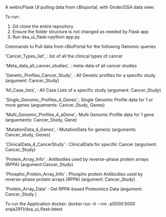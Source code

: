 A webix/Flask UI pulling data from cBioportal, with Girder/DSA data view:

To run:
1. Git clone the entire repository
2. Ensure the folder structure is not changed as needed by Flask app
3. Run dsa_ui_flask->python app.py


Commands to Pull data from cBioPortal for the following Genomic queries

'Cancer_Types_list',             : list of all the clinical types of cancer

'Meta_data_all_cancer_studies',  : meta-data of all cancer studies

'Genetic_Profiles_Cancer_Study', : All Genetic profiles for a specific study (argument: Cancer_Study)

'All_Case_lists',                : All Case Lists of a specific study (argument: Cancer_Study)

'Single_Genomic_Profiles_4_Genes',: Single Genomic Profile data for 1 or more genes (arguements: Cancer_Study, Genes)

'Multi_Genomic_Profiles_4_aGene',: Multi Genomic Profile data for 1 gene (arguements: Cancer_Study, Gene)

'MutationData_4_Genes',          : MutationData for gene(s) (arguments: Cancer_study, Genes)

'ClinicalData_4_CancerStudy'     : ClinicalData for specific Cancer (argument: Cancer_Study)

'Protein_Array_Info'             : Antibodies used by reverse-phase protein arrays (RPPA) (argument:Cancer_Study)

'Phospho_Protein_Array_Info'     : Phospho protein Antibodies used by reverse-phase protein arrays (RPPA) (argument: Cancer_Study)

'Protein_Array_Data'             : Get RPPA-based Proteomics Data (argument: Cancer_Study                                 )


To run the Application docker:
docker run -it --rm -p5000:5000 sraja2911/dsa_ui_flask:latest 
